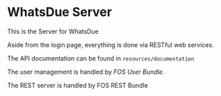 WhatsDue Server
===

This is the Server for WhatsDue

Aside from the login page, everything is done via RESTful web services.

The API documentation can be found in `resources/documentation`

The user management is handled by *FOS User Bundle*.

The REST server is handled by FOS REST Bundle
